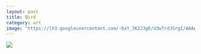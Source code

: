 ```yaml
---
layout: post
title: Bird
category: art
image: "https://lh3.googleusercontent.com/-bxY_3K2J3gE/U3wTrdJSrgI/AAAAAAAAlV4/8qlpMD_k27o/w1700-h1276-no/IMG_20140520_185346-MOTION.gif"
---
```


<img src="https://lh3.googleusercontent.com/-bxY_3K2J3gE/U3wTrdJSrgI/AAAAAAAAlV4/8qlpMD_k27o/w1700-h1276-no/IMG_20140520_185346-MOTION.gif"/>